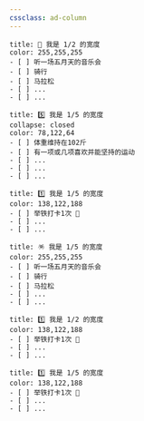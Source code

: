 ```yaml
---
cssclass: ad-column
---
```


<p></p>

```ad-col2-left
title: 🎯 我是 1/2 的宽度
color: 255,255,255
- [ ] 听一场五月天的音乐会
- [ ] 骑行
- [ ] 马拉松
- [ ] ...
- [ ] ...

```

```ad-col5-left
title: 5️⃣ 我是 1/5 的宽度
collapse: closed
color: 78,122,64
- [ ] 体重维持在102斤
- [ ] 有一项或几项喜欢并能坚持的运动
- [ ] ...
- [ ] ...
- [ ] ...

```

```ad-col5-right
title: 1️⃣ 我是 1/5 的宽度
color: 138,122,188
- [ ] 举铁打卡1次 💪 
- [ ] ...
- [ ] ...

```

<p></p>

```ad-col5-left
title: 🪅 我是 1/5 的宽度
color: 255,255,255
- [ ] 听一场五月天的音乐会
- [ ] 骑行
- [ ] 马拉松
- [ ] ...
- [ ] ...

```

```ad-col2-left
title: 1️⃣ 我是 1/2 的宽度
color: 138,122,188
- [ ] 举铁打卡1次 💪 
- [ ] ...
- [ ] ...

```

```ad-col5-right
title: 1️⃣ 我是 1/5 的宽度
color: 138,122,188
- [ ] 举铁打卡1次 💪 
- [ ] ...
- [ ] ...

```